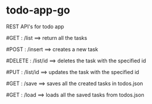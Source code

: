 # todo-app-go

REST API's for todo app

#GET  :  /list    ==> return all the tasks

#POST :  /insert  ==> creates a new task
 
#DELETE : /list/id  ==> deletes the task with the specified id
  
#PUT  :  /list/id  ==> updates the task with the specified id

#GET  :  /save   ==> saves all the created tasks in todos.json

#GET  :  /load   ==> loads all the saved tasks from todos.json